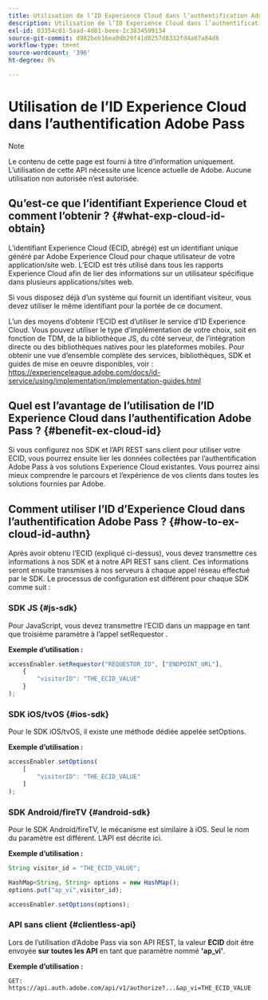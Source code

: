 ```yaml
---
title: Utilisation de l’ID Experience Cloud dans l’authentification Adobe Pass
description: Utilisation de l’ID Experience Cloud dans l’authentification Adobe Pass
exl-id: 03354c01-5aad-4d81-beee-1c3834599134
source-git-commit: d982beb16ea0db29f41d0257d8332fd4a07a84d8
workflow-type: tm+mt
source-wordcount: '396'
ht-degree: 0%

---
```


# Utilisation de l’ID Experience Cloud dans l’authentification Adobe Pass

>[!NOTE]
>
>Le contenu de cette page est fourni à titre d’information uniquement. L’utilisation de cette API nécessite une licence actuelle de Adobe. Aucune utilisation non autorisée n’est autorisée.

## Qu’est-ce que l’identifiant Experience Cloud et comment l’obtenir ? {#what-exp-cloud-id-obtain}

L’identifiant Experience Cloud (ECID, abrégé) est un identifiant unique généré par Adobe Experience Cloud pour chaque utilisateur de votre application/site web. L’ECID est très utilisé dans tous les rapports Experience Cloud afin de lier des informations sur un utilisateur spécifique dans plusieurs applications/sites web.

Si vous disposez déjà d’un système qui fournit un identifiant visiteur, vous devez utiliser le même identifiant pour la portée de ce document.

L’un des moyens d’obtenir l’ECID est d’utiliser le service d’ID Experience Cloud. Vous pouvez utiliser le type d’implémentation de votre choix, soit en fonction de TDM, de la bibliothèque JS, du côté serveur, de l’intégration directe ou des bibliothèques natives pour les plateformes mobiles. Pour obtenir une vue d’ensemble complète des services, bibliothèques, SDK et guides de mise en oeuvre disponibles, voir : <https://experienceleague.adobe.com/docs/id-service/using/implementation/implementation-guides.html>

## Quel est l’avantage de l’utilisation de l’ID Experience Cloud dans l’authentification Adobe Pass ? {#benefit-ex-cloud-id}

Si vous configurez nos SDK et l’API REST sans client pour utiliser votre ECID, vous pourrez ensuite lier les données collectées par l’authentification Adobe Pass à vos solutions Experience Cloud existantes. Vous pourrez ainsi mieux comprendre le parcours et l’expérience de vos clients dans toutes les solutions fournies par Adobe.

## Comment utiliser l’ID d’Experience Cloud dans l’authentification Adobe Pass ? {#how-to-ex-cloud-id-authn}

Après avoir obtenu l’ECID (expliqué ci-dessus), vous devez transmettre ces informations à nos SDK et à notre API REST sans client. Ces informations seront ensuite transmises à nos serveurs à chaque appel réseau effectué par le SDK. Le processus de configuration est différent pour chaque SDK comme suit :

### SDK JS {#js-sdk}

Pour JavaScript, vous devez transmettre l’ECID dans un mappage en tant que troisième paramètre à l’appel setRequestor .

**Exemple d’utilisation :**

```JavaScript
accessEnabler.setRequestor("REQUESTOR_ID", ["ENDPOINT_URL"],
    {
        "visitorID": "THE_ECID_VALUE"
    }
);
```

### SDK iOS/tvOS {#ios-sdk}

Pour le SDK iOS/tvOS, il existe une méthode dédiée appelée setOptions.

**Exemple d’utilisation :**

```JavaScript
accessEnabler.setOptions(
    [
        "visitorID": "THE_ECID_VALUE"
    ]
);
```

### SDK Android/fireTV {#android-sdk}

Pour le SDK Android/fireTV, le mécanisme est similaire à iOS. Seul le nom du paramètre est différent. L’API est décrite ici.

**Exemple d’utilisation :**

```JavaScript
String visitor_id = "THE_ECID_VALUE";

HashMap<String, String> options = new HashMap();
options.put("ap_vi",visitor_id);

accessEnabler.setOptions(options);
```

### API sans client {#clientless-api}

Lors de l’utilisation d’Adobe Pass via son API REST, la valeur **ECID** doit être envoyée **sur toutes les API** en tant que paramètre nommé **&#39;ap_vi&#39;**.

**Exemple d’utilisation :**

`GET: https://api.auth.adobe.com/api/v1/authorize?...&ap_vi=THE_ECID_VALUE`
